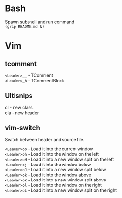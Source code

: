 
# Bash
Spawn subshell and run command<br>
`(grip README.md &)`

# Vim

## tcomment
`<Leader>__` - TComment<br>
`<Leader>_b` - TCommentBlock

## Ultisnips
cl - new class<br>
cla - new header


## vim-switch
Switch between header and source file.

`<Leader>oo` - Load it into the current window<br>
`<Leader>oh` - Load it into the window on the left<br>
`<Leader>oH` - Load it into a new window split on the left<br>
`<Leader>oj` - Load it into the window below<br>
`<Leader>oJ` - Load it into a new window split below<br>
`<Leader>ok` - Load it into the window above<br>
`<Leader>oK` - Load it into a new window split above<br>
`<Leader>ol` - Load it into the window on the right<br>
`<Leader>oL` - Load it into a new window split on the right<br>
